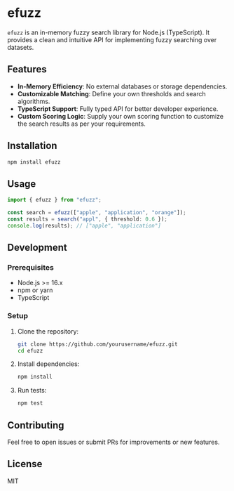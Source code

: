 # efuzz

`efuzz` is an in-memory fuzzy search library for Node.js (TypeScript). It provides a clean and intuitive API for implementing fuzzy searching over datasets.

## Features

- **In-Memory Efficiency**: No external databases or storage dependencies.
- **Customizable Matching**: Define your own thresholds and search algorithms.
- **TypeScript Support**: Fully typed API for better developer experience.
- **Custom Scoring Logic**: Supply your own scoring function to customize the search results as per your requirements.

## Installation

```bash
npm install efuzz
```

## Usage

```typescript
import { efuzz } from "efuzz";

const search = efuzz(["apple", "application", "orange"]);
const results = search("appl", { threshold: 0.6 });
console.log(results); // ["apple", "application"]
```

## Development

### Prerequisites

- Node.js >= 16.x
- npm or yarn
- TypeScript

### Setup

1. Clone the repository:

   ```bash
   git clone https://github.com/yourusername/efuzz.git
   cd efuzz
   ```

2. Install dependencies:

   ```bash
   npm install
   ```

3. Run tests:
   ```bash
   npm test
   ```

## Contributing

Feel free to open issues or submit PRs for improvements or new features.

## License

MIT
